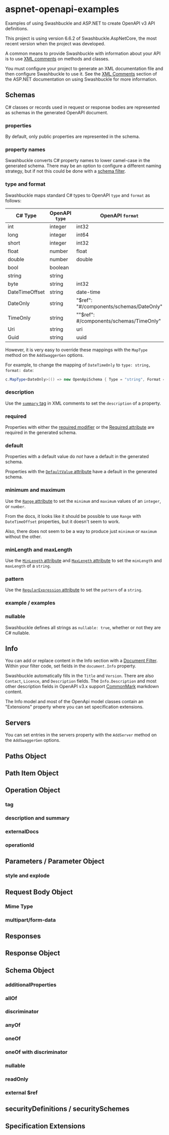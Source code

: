 # aspnet-openapi-examples

<!-- cspell:ignore aspnet openapi swashbuckle -->

Examples of using Swashbuckle and ASP.NET to create OpenAPI v3 API definitions.

This project is using version 6.6.2 of Swashbuckle.AspNetCore, the most recent version when the project was developed.

A common means to provide Swashbuckle with information about your API is to use [XML comments]
on methods and classes.

[XML comments]: https://learn.microsoft.com/en-us/dotnet/csharp/language-reference/xmldoc/recommended-tags

You must configure your project to generate an XML documentation file and then
configure Swashbuckle to use it. See the [XML Comments] section of the ASP.NET documentation
on using Swashbuckle for more information.

[XML Comments]: https://learn.microsoft.com/en-us/aspnet/core/tutorials/getting-started-with-swashbuckle?view=aspnetcore-8.0&tabs=visual-studio#xml-comments

## Schemas

C# classes or records used in request or response bodies are represented as schemas
in the generated OpenAPI document.

### properties

By default, only public properties are represented in the schema.

### property names

Swashbuckle converts C# property names to lower camel-case in the generated schema.
There may be an option to configure a different naming strategy, but if not this could be
done with a [schema filter].

[schema filter]: https://github.com/domaindrivendev/Swashbuckle.AspNetCore?tab=readme-ov-file#schema-filters

### type and format

Swashbuckle maps standard C# types to OpenAPI `type` and `format` as follows:

| C# Type        | OpenAPI `type` | OpenAPI `format` |
| -------------- | -------------- | ---------------- |
| int            | integer        | int32            |
| long           | integer        | int64            |
| short          | integer        | int32            |
| float          | number         | float            |
| double         | number         | double           |
| bool           | boolean        |                  |
| string         | string         |                  |
| byte           | string         | int32            |
| DateTimeOffset | string         | date-time        |
| DateOnly       | string         | "$ref": "#/components/schemas/DateOnly" |
| TimeOnly       | string         | ""$ref": #/components/schemas/TimeOnly" |
| Uri            | string         | uri              |
| Guid           | string         | uuid             |

However, it is very easy to override these mappings with the `MapType` method on the `AddSwaggerGen` options.

For example, to change the mapping of `DateTimeOnly` to `type: string, format: date`:

```csharp
c.MapType<DateOnly>(() => new OpenApiSchema { Type = "string", Format = "date" });
```

### description

Use the [`summary` tag] in XML comments to set the `description` of a property.

[`summary` tag]: https://learn.microsoft.com/dotnet/csharp/language-reference/xmldoc/recommended-tags#summary

### required

Properties with either the [required modifier] or the [Required attribute] are required in the generated schema.

[required modifier]: https://learn.microsoft.com/dotnet/csharp/language-reference/proposals/csharp-11.0/required-members#required-modifier
[Required attribute]: https://learn.microsoft.com/dotnet/api/system.componentmodel.dataannotations.requiredattribute

### default

Properties with a default value do _not_ have a default in the generated schema.

Properties with the [`DefaultValue` attribute] have a default in the generated schema.

[`DefaultValue` attribute]: https://learn.microsoft.com/dotnet/api/system.componentmodel.defaultvalueattribute

### minimum and maximum

Use the [`Range` attribute] to set the `minimum` and `maximum` values of an `integer`, or `number`.

[`Range` attribute]: https://learn.microsoft.com/dotnet/api/system.componentmodel.dataannotations.rangeattribute

From the docs, it looks like it should be possible to use `Range` with `DateTimeOffset` properties, but it doesn't seem to work.

Also, there does not seem to be a way to produce just `minimum` or `maximum` without the other.

### minLength and maxLength

Use the [`MinLength` attribute] and [`MaxLength` attribute] to set the `minLength` and `maxLength` of a `string`.

[`MinLength` attribute]: https://learn.microsoft.com/dotnet/api/system.componentmodel.dataannotations.minlengthattribute
[`MaxLength` attribute]: https://learn.microsoft.com/dotnet/api/system.componentmodel.dataannotations.maxlengthattribute

### pattern

Use the [`RegularExpression` attribute] to set the `pattern` of a `string`.

[`RegularExpression` attribute]: https://learn.microsoft.com/dotnet/api/system.componentmodel.dataannotations.regularexpressionattribute

### example / examples

### nullable

Swashbuckle defines all strings as `nullable: true`, whether or not they are C# nullable.

## Info

You can add or replace content in the Info section with a [Document Filter]. Within your filter code,
set fields in the `document.Info` property.

Swashbuckle automatically fills in the `Title` and `Version`. There are also `Contact`, `Licence`, and `Description` fields.
The `Info.Description` and most other description fields in OpenAPI v3.x support [CommonMark] markdown content.

[CommonMark]: https://spec.commonmark.org/

The Info model and most of the OpenApi model classes contain an "Extensions" property where you can set
specification extensions.

## Servers

You can set entries in the servers property with the `AddServer` method on the `AddSwaggerGen` options.

## Paths Object

## Path Item Object

## Operation Object

### tag

### description and summary

### externalDocs

### operationId

## Parameters / Parameter Object

### style and explode

## Request Body Object

### Mime Type

### multipart/form-data

## Responses

## Response Object

## Schema Object

### additionalProperties

### allOf

### discriminator

### anyOf

### oneOf

### oneOf with discriminator

### nullable

### readOnly

### external $ref

## securityDefinitions / securitySchemes

## Specification Extensions

<!-- Links -->
[Document Filter]: https://github.com/domaindrivendev/Swashbuckle.AspNetCore?tab=readme-ov-file#document-filters